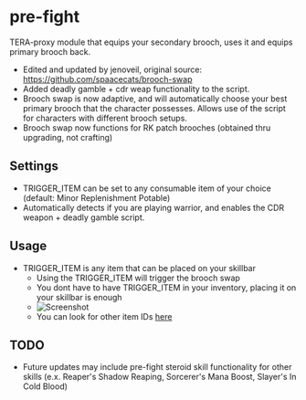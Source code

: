 # pre-fight
TERA-proxy module that equips your secondary brooch, uses it and equips primary brooch back.
* Edited and updated by jenoveil, original source: https://github.com/spaacecats/brooch-swap
 * Added deadly gamble + cdr weap functionality to the script.
 * Brooch swap is now adaptive, and will automatically choose your best primary brooch that the character possesses. Allows use of the script for characters with different brooch setups.
 * Brooch swap now functions for RK patch brooches (obtained thru upgrading, not crafting)
## Settings
* TRIGGER_ITEM can be set to any consumable item of your choice (default: Minor Replenishment Potable)
* Automatically detects if you are playing warrior, and enables the CDR weapon + deadly gamble script.
## Usage
* TRIGGER_ITEM is any item that can be placed on your skillbar
  * Using the TRIGGER_ITEM will trigger the brooch swap
  * You dont have to have TRIGGER_ITEM in your inventory, placing it on your skillbar is enough
  * ![Screenshot](http://puu.sh/vVvX1/1c637efa3e.jpg)
  * You can look for other item IDs [here](http://teradatabase.net/us/item/)
## TODO
* Future updates may include pre-fight steroid skill functionality for other skills (e.x. Reaper's Shadow Reaping, Sorcerer's Mana Boost, Slayer's In Cold Blood)
